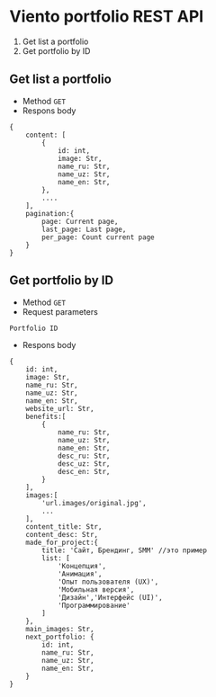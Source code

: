 # Viento portfolio REST API

1. Get list a portfolio
2. Get portfolio by ID

## Get list a portfolio

* Method 
``` GET ```
* Respons body
```
{
    content: [
        {
            id: int,
            image: Str,
            name_ru: Str,
            name_uz: Str,
            name_en: Str,
        },
        ....
    ],
    pagination:{
        page: Current page,
        last_page: Last page,
        per_page: Count current page
    }
}
```

## Get portfolio by ID

* Method 
``` GET ```
* Request parameters
``` 
Portfolio ID
```
* Respons body
```
{
    id: int,
    image: Str,
    name_ru: Str,
    name_uz: Str,
    name_en: Str,
    website_url: Str,
    benefits:[
        {
            name_ru: Str,
            name_uz: Str,
            name_en: Str,
            desc_ru: Str,
            desc_uz: Str,
            desc_en: Str,
        }
    ],
    images:[
        'url.images/original.jpg',
        ...
    ],
    content_title: Str,
    content_desc: Str,
    made_for_project:{
        title: 'Сайт, Брендинг, SMM' //это пример
        list: [
            'Концепция',
            'Анимация',
            'Опыт пользователя (UX)',
            'Мобильная версия',
            'Дизайн','Интерфейс (UI)',
            'Программирование'
        ]
    },
    main_images: Str,
    next_portfolio: {
        id: int,
        name_ru: Str,
        name_uz: Str,
        name_en: Str,
    }
}
```
